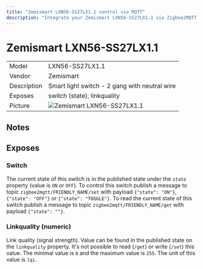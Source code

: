 ```yaml
---
title: "Zemismart LXN56-SS27LX1.1 control via MQTT"
description: "Integrate your Zemismart LXN56-SS27LX1.1 via Zigbee2MQTT with whatever smart home infrastructure you are using without the vendors bridge or gateway."
---
```


<!-- !!!! -->
<!-- ATTENTION: This file is auto-generated through docgen! -->
<!-- You can only edit the "## Notes"-Section. -->
<!-- !!!! -->

# Zemismart LXN56-SS27LX1.1

|     |     |
|-----|-----|
| Model | LXN56-SS27LX1.1  |
| Vendor  | Zemismart  |
| Description | Smart light switch - 2 gang with neutral wire |
| Exposes | switch (state), linkquality |
| Picture | ![Zemismart LXN56-SS27LX1.1](https://psi-4ward.github.io/zigbee2mqtt.io/images/devices/LXN56-SS27LX1.1.jpg) |


## Notes



## Exposes

### Switch 
The current state of this switch is in the published state under the `state` property (value is `ON` or `OFF`).
To control this switch publish a message to topic `zigbee2mqtt/FRIENDLY_NAME/set` with payload `{"state": "ON"}`, `{"state": "OFF"}` or `{"state": "TOGGLE"}`.
To read the current state of this switch publish a message to topic `zigbee2mqtt/FRIENDLY_NAME/get` with payload `{"state": ""}`.

### Linkquality (numeric)
Link quality (signal strength).
Value can be found in the published state on the `linkquality` property.
It's not possible to read (`/get`) or write (`/set`) this value.
The minimal value is `0` and the maximum value is `255`.
The unit of this value is `lqi`.

